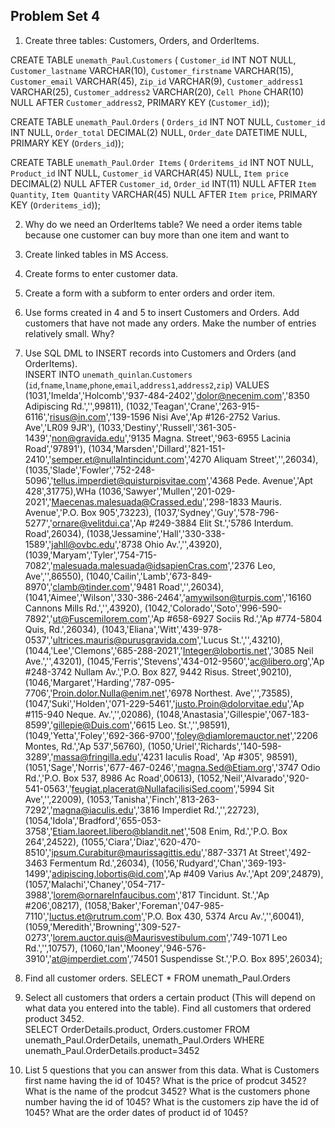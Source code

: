## Problem Set 4 

1. Create three tables: Customers, Orders, and OrderItems.
  
  CREATE TABLE `unemath_Paul`.`Customers` (
  `Customer_id` INT NOT NULL,
  `Customer_lastname` VARCHAR(10),
  `Customer_firstname` VARCHAR(15),
  `Customer_email` VARCHAR(45),
  `Zip_id` VARCHAR(9),
  `Customer_address1` VARCHAR(25),
  `Customer_address2` VARCHAR(20),
  `Cell Phone` CHAR(10) NULL AFTER `Customer_address2`,
  PRIMARY KEY (`Customer_id`));

  CREATE TABLE `unemath_Paul`.`Orders` (
  `Orders_id` INT NOT NULL,
  `Customer_id` INT NULL,
  `Order_total` DECIMAL(2) NULL,
  `Order_date` DATETIME NULL,
  PRIMARY KEY (`Orders_id`));
  
  CREATE TABLE `unemath_Paul`.`Order Items` (
  `Orderitems_id` INT NOT NULL,
  `Product_id` INT NULL,
  `Customer_id` VARCHAR(45) NULL,
  `Item price` DECIMAL(2) NULL AFTER `Customer_id`,
  `Order_id` INT(11) NULL AFTER `Item Quantity`,
  `Item Quantity` VARCHAR(45) NULL AFTER `Item price`,
  PRIMARY KEY (`Orderitems_id`));
  
2. Why do we need an OrderItems table?
  We need a order items table because one customer can buy more than one item and want to 

3. Create linked tables in MS Access.

4. Create forms to enter customer data.

5. Create a form with a subform to enter orders and order item.

6. Use forms created in 4 and 5 to insert Customers and Orders.  Add customers that have not made any orders. Make the number of entries relatively small.  Why?  

7. Use SQL DML to INSERT records into Customers and Orders (and OrderItems).  
  INSERT INTO `unemath_quinlan`.`Customers` (`id`,`fname`,`lname`,`phone`,`email`,`address1`,`address2`,`zip`) VALUES 
  (1031,'Imelda','Holcomb','937-484-2402','dolor@necenim.com','8350 Adipiscing Rd.','',99811),
  (1032,'Teagan','Crane','263-915-6116','risus@in.com','139-1596 Nisi Ave','Ap #126-2752 Varius. Ave','LR09 9JR'),
  (1033,'Destiny','Russell','361-305-1439','non@gravida.edu','9135 Magna. Street','963-6955 Lacinia Road','97891'),
  (1034,'Marsden','Dillard','821-151-2410','semper.et@nullaIntincidunt.com','4270 Aliquam Street','',26034),
  (1035,'Slade','Fowler','752-248-5096','tellus.imperdiet@quisturpisvitae.com','4368 Pede. Avenue','Apt 428',31775),WHa
  (1036,'Sawyer','Mullen','201-029-2021','Maecenas.malesuada@Crassed.edu','298-1833 Mauris. Avenue','P.O. Box 905',73223),
  (1037,'Sydney','Guy','578-796-5277','ornare@velitdui.ca','Ap #249-3884 Elit St.','5786 Interdum. Road',26034),
  (1038,'Jessamine','Hall','330-338-1589','jahll@ovbc.edu','8738 Ohio Av.','',43920),
  (1039,'Maryam','Tyler','754-715-7082','malesuada.malesuada@idsapienCras.com','2376 Leo, Ave','',86550),
  (1040,'Cailin','Lamb','673-849-8970','clamb@tinder.com','9481 Road','',26034),
  (1041,'Aimee','Wilson','330-386-2464','amywilson@turpis.com','16160 Cannons Mills Rd.','',43920),
  (1042,'Colorado','Soto','996-590-7892','ut@Fuscemilorem.com','Ap #658-6927 Sociis Rd.','Ap #774-5804 Quis, Rd.',26034),
  (1043,'Eliana','Witt','439-978-0537','ultrices.mauris@purusgravida.com','Lucus St.','',43210),
  (1044,'Lee','Clemons','685-288-2021','Integer@lobortis.net','3085 Neil Ave.','',43201),
  (1045,'Ferris','Stevens','434-012-9560','ac@libero.org','Ap #248-3742 Nullam Av.','P.O. Box 827, 9442 Risus. Street',90210),
  (1046,'Margaret','Harding','787-095-7706','Proin.dolor.Nulla@enim.net','6978 Northest. Ave','',73585),
  (1047,'Suki','Holden','071-229-5461','justo.Proin@dolorvitae.edu','Ap #115-940 Neque. Av.','',02086),
  (1048,'Anastasia','Gillespie','067-183-8599','gillepie@Duis.com','6615 Leo. St.','',98591),
  (1049,'Yetta','Foley','692-366-9700','foley@diamloremauctor.net','2206 Montes, Rd.','Ap 537',56760),
  (1050,'Uriel','Richards','140-598-3289','massa@fringilla.edu','4231 Iaculis Road', 'Ap #305', 98591), 
  (1051,'Sage','Norris','677-467-0246','magna.Sed@Etiam.org','3747 Odio Rd.','P.O. Box 537, 8986 Ac Road',00613),
  (1052,'Neil','Alvarado','920-541-0563','feugiat.placerat@NullafacilisiSed.coom','5994 Sit Ave','',22009),
  (1053,'Tanisha','Finch','813-263-7292','magna@iaculis.edu','3816 Imperdiet Rd.','',22723),
  (1054,'Idola','Bradford','655-053-3758','Etiam.laoreet.libero@blandit.net','508 Enim, Rd.','P.O. Box 264',24522),
  (1055,'Ciara','Diaz','620-470-8510','ipsum.Curabitur@maurissagittis.edu','887-3371 At Street','492-3463 Fermentum Rd.',26034),
  (1056,'Rudyard','Chan','369-193-1499','adipiscing.lobortis@id.com','Ap #409 Varius Av.','Apt 209',24879),
  (1057,'Malachi','Chaney','054-717-3988','lorem@ornareInfaucibus.com','817 Tincidunt. St.','Ap #206',08217),
  (1058,'Baker','Foreman','047-985-7110','luctus.et@rutrum.com','P.O. Box 430, 5374 Arcu Av.','',60041),
  (1059,'Meredith','Browning','309-527-0273','lorem.auctor.quis@Maurisvestibulum.com','749-1071 Leo Rd.','',10757),
  (1060,'Ian','Mooney','946-576-3910','at@imperdiet.com','74501 Suspendisse St.','P.O. Box 895',26034);

8. Find all customer orders.
  SELECT *
  FROM unemath_Paul.Orders
9. Select all customers that orders a certain product (This will depend on what data you entered into the table).  Find all customers that ordered product 3452.  
  SELECT OrderDetails.product, Orders.customer
  FROM unemath_Paul.OrderDetails, unemath_Paul.Orders
  WHERE unemath_Paul.OrderDetails.product=3452
  
10. List 5 questions that you can answer from this data.
  What is Customers first name having the id of 1045?
  What is the price of prodcut 3452?
  What is the name of the prodcut 3452?
  What is the customers phone number having the id of 1045?
  What is the customers zip have the id of 1045?
  What are the order dates of product id of 1045?
